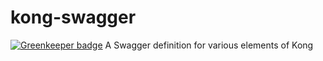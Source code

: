 # kong-swagger

[![Greenkeeper badge](https://badges.greenkeeper.io/gas-buddy/kong-swagger.svg)](https://greenkeeper.io/)
A Swagger definition for various elements of Kong
